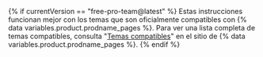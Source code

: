 {% if currentVersion == "free-pro-team@latest" %}
Estas instrucciones funcionan mejor con los temas que son oficialmente compatibles con
{% data variables.product.prodname_pages %}. Para ver una lista completa de temas compatibles, consulta "[Temas compatibles](https://pages.github.com/themes/)" en el sitio de {% data variables.product.prodname_pages %}.
{% endif %}

